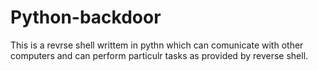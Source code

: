 # Python-backdoor
This is a revrse shell writtem in pythn which can comunicate with other computers and can perform particulr tasks as provided by reverse shell.
